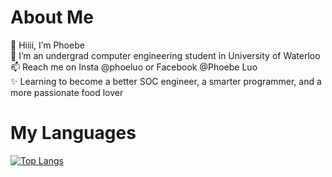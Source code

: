 # About Me
👋 Hiiii, I’m Phoebe  
🌱 I’m an undergrad computer engineering student in University of Waterloo  
📫 Reach me on Insta @phoeluo or Facebook @Phoebe Luo  
✨ Learning to become a better SOC engineer, a smarter programmer, and a more passionate food lover
  
# My Languages
[![Top Langs](https://github-readme-stats.vercel.app/api/top-langs/?username=luophoe&layout=compact)](https://github.com/anuraghazra/github-readme-stats)
